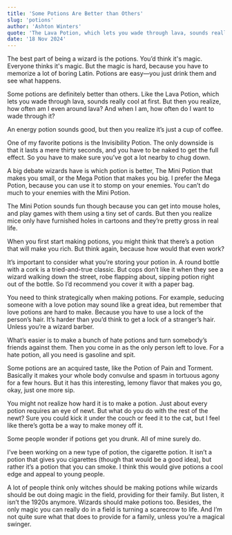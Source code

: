 ```yaml
---
title: 'Some Potions Are Better than Others'
slug: 'potions'
author: 'Ashton Winters'
quote: 'The Lava Potion, which lets you wade through lava, sounds really cool at first. But then you realize, how often am I even around lava? And when I am, how often do I want to wade through it?'
date: '18 Nov 2024'
---
```


The best part of being a wizard is the potions. You’d think it's magic. Everyone thinks it's magic. But the magic is hard, because you have to memorize a lot of boring Latin. Potions are easy—you just drink them and see what happens.

Some potions are definitely better than others. Like the Lava Potion, which lets you wade through lava, sounds really cool at first. But then you realize, how often am I even around lava? And when I am, how often do I want to wade through it?

An energy potion sounds good, but then you realize it’s just a cup of coffee.

One of my favorite potions is the Invisibility Potion. The only downside is that it lasts a mere thirty seconds, and you have to be naked to get the full effect. So you have to make sure you’ve got a lot nearby to chug down.

A big debate wizards have is which potion is better, The Mini Potion that makes you small, or the Mega Potion that makes you big. I prefer the Mega Potion, because you can use it to stomp on your enemies. You can’t do much to your enemies with the Mini Potion.

The Mini Potion sounds fun though because you can get into mouse holes, and play games with them using a tiny set of cards. But then you realize mice only have furnished holes in cartoons and they’re pretty gross in real life.
 
When you first start making potions, you might think that there’s a potion that will make you rich. But think again, because how would that even work?

It’s important to consider what you’re storing your potion in. A round bottle with a cork is a tried-and-true classic. But cops don’t like it when they see a wizard walking down the street, robe flapping about, sipping potion right out of the bottle. So I’d recommend you cover it with a paper bag.

You need to think strategically when making potions. For example, seducing someone with a love potion may sound like a great idea, but remember that love potions are hard to make. Because you have to use a lock of the person’s hair. It’s harder than you’d think to get a lock of a stranger’s hair. Unless you’re a wizard barber.

What’s easier is to make a bunch of hate potions and turn somebody’s friends against them. Then you come in as the only person left to love. For a hate potion, all you need is gasoline and spit.

Some potions are an acquired taste, like the Potion of Pain and Torment. Basically it makes your whole body convulse and spasm in tortuous agony for a few hours. But it has this interesting, lemony flavor that makes you go, okay, just one more sip.

You might not realize how hard it is to make a potion. Just about every potion requires an eye of newt. But what do you do with the rest of the newt? Sure you could kick it under the couch or feed it to the cat, but I feel like there’s gotta be a way to make money off it.

Some people wonder if potions get you drunk. All of mine surely do.

I’ve been working on a new type of potion, the cigarette potion. It isn’t a potion that gives you cigarettes (though that would be a good idea), but rather it’s a potion that you can smoke. I think this would give potions a cool edge and appeal to young people.

A lot of people think only witches should be making potions while wizards should be out doing magic in the field, providing for their family. But listen, it isn’t the 1920s anymore. Wizards should make potions too. Besides, the only magic you can really do in a field is turning a scarecrow to life. And I’m not quite sure what that does to provide for a family, unless you’re a magical swinger.